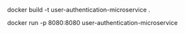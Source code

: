 docker build -t user-authentication-microservice .

docker run -p 8080:8080 user-authentication-microservice